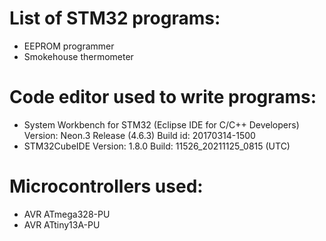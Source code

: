# List of STM32 programs:
- EEPROM programmer
- Smokehouse thermometer

# Code editor used to write programs:
- System Workbench for STM32 (Eclipse IDE for C/C++ Developers)
  Version: Neon.3 Release (4.6.3)
  Build id: 20170314-1500
- STM32CubeIDE
  Version: 1.8.0
  Build: 11526_20211125_0815 (UTC)

# Microcontrollers used:
- AVR ATmega328-PU
- AVR ATtiny13A-PU
